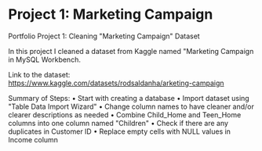 # Project 1: Marketing Campaign 

Portfolio Project 1: Cleaning "Marketing Campaign" Dataset 

In this project I cleaned a dataset from Kaggle named "Marketing Campaign in MySQL Workbench.

Link to the dataset: https://www.kaggle.com/datasets/rodsaldanha/arketing-campaign 

Summary of Steps:
  • Start with creating a database 
  • Import dataset using "Table Data Import Wizard"
  • Change column names to have cleaner and/or clearer descriptions as needed
  • Combine Child_Home and Teen_Home columns into one column named "Children"
  • Check if there are any duplicates in Customer ID
  • Replace empty cells with NULL values in Income column 
